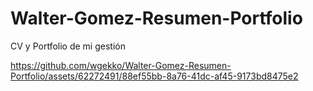 # Walter-Gomez-Resumen-Portfolio
CV y Portfolio de mi gestión



https://github.com/wgekko/Walter-Gomez-Resumen-Portfolio/assets/62272491/88ef55bb-8a76-41dc-af45-9173bd8475e2

